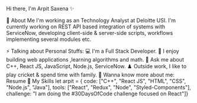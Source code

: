 
Hi there, I'm Arpit Saxena ✨



👋 About Me
I'm working as an Technology Analyst at Deloitte USI. I'm currently working on REST API based integration of systems with ServiceNow, developing client-side & server-side scripts, workflows implementing several modules etc.



⚡  Talking about Personal Stuffs:
💻 I'm a Full Stack Developer.
🚀 I enjoy building web applications ,learning algorithms and math.
💬 Ask me about C++, React JS, JavaScript, Node.js, ServiceNow.
♟️ Outside work, I like to play cricket & spend time with family.
📝 Wanna know more about me: Resume
🚀  My Skills
let arpit = {
  code: ["C++", "React JS", "HTML", "CSS", "Node.js", "Java"],
  tools: ["React", "Redux", "Node", "Styled-Components"],
  challenge: "I am doing the #30DaysOfCode challenge focused on React"]}

            

 
